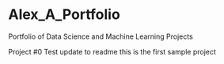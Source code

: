 # Alex_A_Portfolio
Portfolio of Data Science and Machine Learning Projects


Project #0
Test update to readme
this is the first sample project
